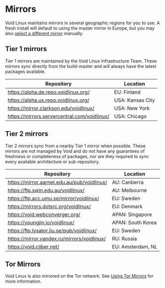 # Mirrors

Void Linux maintains mirrors in several geographic regions for you to use. A
fresh install will default to using the master mirror in Europe, but you may
also [select a different mirror](changing.md) manually.

## Tier 1 mirrors

Tier 1 mirrors are maintained by the Void Linux Infrastructure Team. These
mirrors sync directly from the build-master and will always have the latest
packages available.

| Repository                                     | Location         |
|------------------------------------------------|------------------|
| <https://alpha.de.repo.voidlinux.org/>         | EU: Finland      |
| <https://alpha.us.repo.voidlinux.org/>         | USA: Kansas City |
| <https://mirror.clarkson.edu/voidlinux/>       | USA: New York    |
| <https://mirrors.servercentral.com/voidlinux/> | USA: Chicago     |

## Tier 2 mirrors

Tier 2 mirrors sync from a nearby Tier 1 mirror when possible. These mirrors are
not managed by Void and do not have any guarantees of freshness or completeness
of packages, nor are they required to sync every available architecture or
sub-repository.

| Repository                                    | Location          |
|-----------------------------------------------|-------------------|
| <https://mirror.aarnet.edu.au/pub/voidlinux/> | AU: Canberra      |
| <https://ftp.swin.edu.au/voidlinux/>          | AU: Melbourne     |
| <https://ftp.acc.umu.se/mirror/voidlinux/>    | EU: Sweden        |
| <https://mirrors.dotsrc.org/voidlinux/>       | EU: Denmark       |
| <https://void.webconverger.org/>              | APAN: Singapore   |
| <https://youngjin.io/voidlinux/>              | APAN: South Korea |
| <https://ftp.lysator.liu.se/pub/voidlinux/>   | EU: Sweden        |
| <https://mirror.yandex.ru/mirrors/voidlinux/> | RU: Russia        |
| <https://void.cijber.net/>                    | EU: Amsterdam, NL |

## Tor Mirrors

Void Linux is also mirrored on the Tor network. See [Using Tor Mirrors](tor.md)
for more information.
